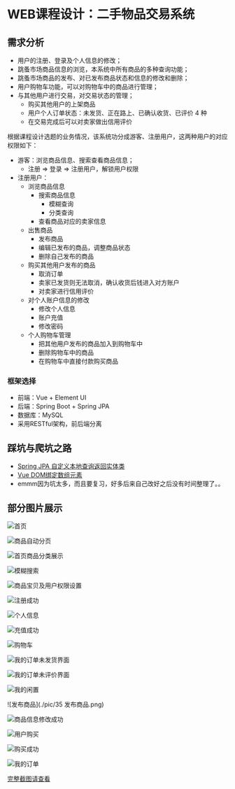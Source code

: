 # WEB课程设计：二手物品交易系统

## 需求分析

- 用户的注册、登录及个人信息的修改；
- 跳蚤市场商品信息的浏览，本系统中所有商品的多种查询功能；
- 跳蚤市场商品的发布、对已发布商品状态和信息的修改和删除；
- 用户购物车功能，可以对购物车中的商品进行管理；
- 与其他用户进行交易，对交易状态的管理；
  - 购买其他用户的上架商品
  - 用户个人订单状态：未发货、正在路上、已确认收货、已评价 4 种
  - 在交易完成后可以对卖家做出信用评价

根据课程设计选题的业务情况，该系统功分成游客、注册用户，这两种用户的对应权限如下：

- 游客：浏览商品信息、搜索查看商品信息；
  - 注册 => 登录 => 注册用户，解锁用户权限
- 注册用户：
  - 浏览商品信息
    - 搜索商品信息
      - 模糊查询
      - 分类查询
    - 查看商品对应的卖家信息
  - 出售商品
    - 发布商品
    - 编辑已发布的商品，调整商品状态
    - 删除自己发布的商品
  - 购买其他用户发布的商品
    - 取消订单
    - 卖家已发货则无法取消，确认收货后钱进入对方账户
    - 对卖家进行信用评价
  - 对个人账户信息的修改
    - 修改个人信息
    - 账户充值
    - 修改密码
  - 个人购物车管理
    - 把其他用户发布的商品加入到购物车中
    - 删除购物车中的商品
    - 在购物车中直接付款购买商品

### 框架选择

- 前端：Vue + Element UI
- 后端：Spring Boot + Spring  JPA 
- 数据库：MySQL
- 采用RESTful架构，前后端分离

## 踩坑与爬坑之路

- [Spring JPA 自定义本地查询返回实体类](./log\JPA自定义本地查询)
- [Vue DOM绑定数组元素](./log\vue绑定数组元素)
- emmm因为坑太多，而且要复习，好多后来自己改好之后没有时间整理了。。

## 部分图片展示

![首页](./pic/1home.png)



![商品自动分页](./pic/3商品分页.png)



![首页商品分类展示](./pic/4首页分类.png)

![模糊搜索](./pic/5模糊搜索.png)

![商品宝贝及用户权限设置](./pic/8商品详情界面UI交互.png)

![注册成功](./pic/9注册成功.png)

![个人信息](./pic/12个人信息.png)

![充值成功](./pic/15充值成功.png)

![购物车](./pic/20购物车界面.png)

![我的订单未发货界面](./pic/25刚才点击购买的商品已存在未发货列表中.png)

![我的订单未评价界面](./pic/29评价页面.png)

![我的闲置](./pic/32我的闲置界面可修改上架或下架.png)

![发布商品](./pic/35 发布商品.png)

![商品信息修改成功](./pic/37修改商品信息.png)

![用户购买](./pic/39用户购买.png)

![购买成功](./pic/41购买成功.png)

![我的订单](./pic/42公牛插排已显示在我的订单中.png)

[完整截图请查看](./pic)

